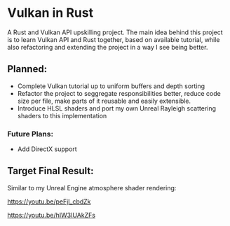 # Vulkan in Rust
A Rust and Vulkan API upskilling project. 
The main idea behind this project is to learn Vulkan API and Rust together, based on available tutorial, while also refactoring and extending the project in a way I see being better.

## Planned:
- Complete Vulkan tutorial up to uniform buffers and depth sorting
- Refactor the project to seggregate responsibilities better, reduce code size per file, make parts of it reusable and easily extensible.
- Introduce HLSL shaders and port my own Unreal Rayleigh scattering shaders to this implementation

### Future Plans:
- Add DirectX support


## Target Final Result:
Similar to my Unreal Engine atmosphere shader rendering:

https://youtu.be/peFjl_cbdZk

https://youtu.be/hIW3IUAkZFs
